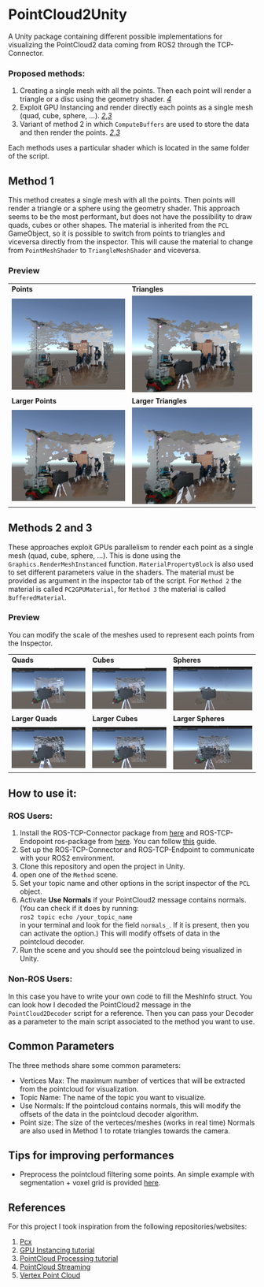 # PointCloud2Unity
A Unity package containing different possible implementations for visualizing the PointCloud2 data coming from ROS2 through the TCP-Connector.


### Proposed methods:
1. Creating a single mesh with all the points. Then each point will render a triangle or a disc using the geometry shader. <cite>[4][4]</cite>
2. Exploit GPU Instancing and render directly each points as a single mesh (quad, cube, sphere, ...). <cite>[2][2]</cite>,<cite>[3][3]</cite>
3. Variant of method 2 in which `ComputeBuffers` are used to store the data and then render the points. <cite>[2][2]</cite>,<cite>[3][3]</cite>

Each methods uses a particular shader which is located in the same folder of the script.

## Method 1
This method creates a single mesh with all the points. Then points will render a triangle or a sphere using the geometry shader.
This approach seems to be the most performant, but does not have the possibility to draw quads, cubes or other shapes. The material is inherited from the `PCL` GameObject, so it is possible to switch from points to triangles and viceversa directly from the inspector. This will cause the material to change from `PointMeshShader` to `TriangleMeshShader` and viceversa.

### Preview
<table>
    <tr>
        <td> <b>Points</b> </td>
        <td> <b>Triangles</b> </td>
    </tr>
        <td> <img src="imgs/points1.png" alt="Drawing points" style="width: 400;"/> </td>
        <td> <img src="imgs/triangles1.png" alt="Drawing triangles" style="width: 400;"/> </td>
    <tr>
    <td> <b>Larger Points</b> </td>
    <td> <b>Larger Triangles</b> </td>
    </tr>
        <td> <img src="imgs/points2.png" alt="Changing size" style="width: 400;"/> </td>
        <td> <img src="imgs/triangles2.png" alt="Changing size" style="width: 400;"/> </td>
    <tr>
</table>



## Methods 2 and 3
These approaches exploit GPUs parallelism to render each point as a single mesh (quad, cube, sphere, ...). This is done using the `Graphics.RenderMeshInstanced` function.  `MaterialPropertyBlock` is also used to set different parameters value in the shaders. The material must be provided as argument in the inspector tab of the script. 
For `Method 2` the material is called `PC2GPUMaterial`, for `Method 3` the material is called `BufferedMaterial`.
### Preview
You can modify the scale of the meshes used to represent each points from the Inspector.
<table>
    <tr>
        <td> <b>Quads</b> </td>
        <td> <b>Cubes</b> </td>
        <td> <b>Spheres</b> </td>
    </tr>
        <td> <img src="imgs/quads1.png" alt="Drawing quads" style="width: 400;"/> </td>
        <td> <img src="imgs/cubes1.png" alt="Drawing cubes" style="width: 400;"/> </td>
        <td> <img src="imgs/spheres1.png" alt="Drawing spheres" style="width: 400;"/> </td>
    <tr>
    <td> <b> Larger Quads</b> </td>
    <td> <b> Larger Cubes</b> </td>
    <td> <b> Larger Spheres</b> </td>
    </tr>
        <td> <img src="imgs/quads2.png" alt="Changing size of quads" style="width: 400;"/> </td>
        <td> <img src="imgs/cubes2.png" alt="Changing size of cubes" style="width: 400;"/> </td>
        <td> <img src="imgs/spheres2.png" alt="Changing size of spheres" style="width: 400;"/> </td>
    <tr>
</table>

## How to use it:
### ROS Users:
1. Install the ROS-TCP-Connector package from [here](https://github.com/Unity-Technologies/ROS-TCP-Connector) and ROS-TCP-Endopoint ros-package from [here](https://github.com/Unity-Technologies/ROS-TCP-Endpoint). You can follow [this](https://github.com/Unity-Technologies/Unity-Robotics-Hub/blob/main/tutorials/quick_setup.md) guide.
2. Set up the ROS-TCP-Connector and ROS-TCP-Endpoint to communicate with your ROS2 environment.
3. Clone this repository and open the project in Unity.
4. open one of the `Method` scene.  
5. Set your topic name and other options in the script inspector of the `PCL` object.
6. Activate <b>Use Normals</b> if your PointCloud2 message contains normals.  
    (You can check if it does by running:  
        ```ros2 topic echo /your_topic_name```   
        in your terminal and look for the field `normals_`. If it is present, then you can activate the option.)
     This will modify offsets of data in the pointcloud decoder.  
7. Run the scene and you should see the pointcloud being visualized in Unity.

### Non-ROS Users:
In this case you have to write your own code to fill the MeshInfo struct. You can look how I decoded the PointCloud2 message in the `PointCloud2Decoder` script for a reference. Then you can pass your Decoder as a parameter to the main script associated to the method you want to use.


## Common Parameters
The three methods share some common parameters:
- Vertices Max: The maximum number of vertices that will be extracted from the pointcloud for visualization.
- Topic Name: The name of the topic you want to visualize.
- Use Normals: If the pointcloud contains normals, this will modify the offsets of the data in the pointcloud decoder algorithm.
- Point size: The size of the verteces/meshes (works in real time)
Normals are also used in Method 1 to rotate triangles towards the camera.


## Tips for improving performances
- Preprocess the pointcloud filtering some points. An simple example with segmentation + voxel grid is provided [here](https://github.com/Hydran00/PC2-Filter-ROS2).



## References
For this project I took inspiration from the following repositories/websites:  
1. [Pcx](https://github.com/keijiro/Pcx)
2. [GPU Instancing tutorial](https://toqoz.fyi/thousands-of-meshes.html)
3. [PointCloud Processing tutorial](https://sketchfab.com/blogs/community/tutorial-processing-point-cloud-data-unity/)
4. [PointCloud Streaming](https://github.com/inmo-jang/unity_assets/tree/master/PointCloudStreaming)
5. [Vertex Point Cloud](https://github.com/keenanwoodall/VertexPointCloud/tree/master)

[1]: https://github.com/keijiro/Pcx
[2]: https://toqoz.fyi/thousands-of-meshes.html
[3]: https://sketchfab.com/blogs/community/tutorial-processing-point-cloud-data-unity/
[4]: https://github.com/inmo-jang/unity_assets/tree/master/PointCloudStreaming
[5]: https://github.com/keenanwoodall/VertexPointCloud/tree/master

